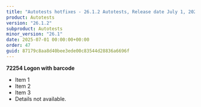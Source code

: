 ```yaml
---
title: "Autotests hotfixes - 26.1.2 Autotests, Release date July 1, 2025 - Hotfixes"
product: Autotests
version: "26.1.2"
subproduct: Autotests
minor_version: "26.1"
date: 2025-07-01 00:00:00+00:00
order: 47
guid: 87179c8aa8d40bee3ede00c83544d28836a6696f
---
```


**72254 Logon with barcode**- Item 1- Item 2- Item 3- Details not available.
